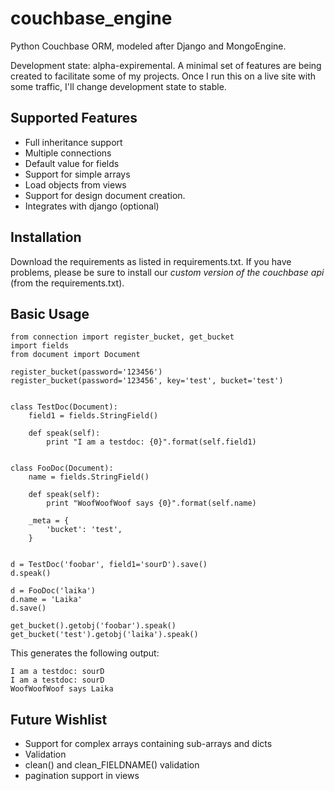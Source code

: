 couchbase_engine
================

Python Couchbase ORM, modeled after Django and MongoEngine.

Development state: alpha-expiremental. A minimal set of features are being created to facilitate some of my projects. Once I run this on a live site with some traffic, I'll change development state to stable.


Supported Features
------------------
* Full inheritance support
* Multiple connections
* Default value for fields
* Support for simple arrays
* Load objects from views
* Support for design document creation.
* Integrates with django (optional)

Installation
------------
Download the requirements as listed in requirements.txt. If you have problems, please be sure to install our *custom version of the couchbase api* (from the requirements.txt).

Basic Usage
-----------

    from connection import register_bucket, get_bucket
    import fields
    from document import Document

    register_bucket(password='123456')
    register_bucket(password='123456', key='test', bucket='test')


    class TestDoc(Document):
        field1 = fields.StringField()

        def speak(self):
            print "I am a testdoc: {0}".format(self.field1)


    class FooDoc(Document):
        name = fields.StringField()

        def speak(self):
            print "WoofWoofWoof says {0}".format(self.name)

        _meta = {
            'bucket': 'test',
        }


    d = TestDoc('foobar', field1='sourD').save()
    d.speak()

    d = FooDoc('laika')
    d.name = 'Laika'
    d.save()

    get_bucket().getobj('foobar').speak()
    get_bucket('test').getobj('laika').speak()

This generates the following output:

    I am a testdoc: sourD
    I am a testdoc: sourD
    WoofWoofWoof says Laika




Future Wishlist
---------------

* Support for complex arrays containing sub-arrays and dicts
* Validation
* clean() and clean_FIELDNAME() validation
* pagination support in views
